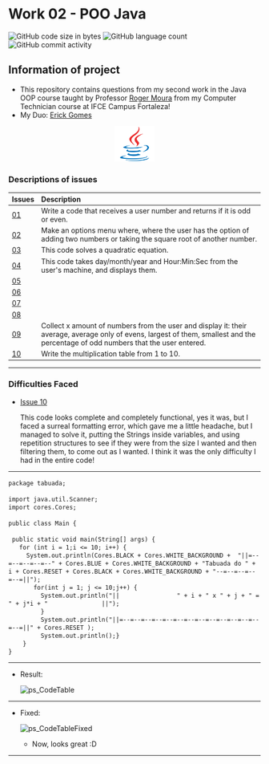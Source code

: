 # Work 02 - POO Java
![GitHub code size in bytes](https://img.shields.io/github/languages/code-size/laraagr1/T2_POO_2022.2)
![GitHub language count](https://img.shields.io/github/languages/count/laraagr1/T2_POO_2022.2)
![GitHub commit activity](https://img.shields.io/github/commit-activity/w/laraagr1/T2_POO_2022.2)

## Information of project
- This repository contains questions from my second work in the Java OOP course taught by Professor [Roger Moura](https://github.com/rogermsarmento) from my Computer Technician course at IFCE Campus Fortaleza!
- My Duo: [Erick Gomes](https://github.com/erickgms01)

<div align="center">
  <img height="70" width="80" src="https://raw.githubusercontent.com/devicons/devicon/master/icons/java/java-original.svg">
</div>

### Descriptions of issues
| Issues | Description |
| ------------- |:-------------|
|[01](https://github.com/Laraagr1/T2_POO_2022.2/tree/main/01%20-%20ParOuImpar)|Write a code that receives a user number and returns if it is odd or even.|
|[02](https://github.com/Laraagr1/T2_POO_2022.2/tree/main/02%20-%20Op%C3%A7%C3%B5es)|Make an options menu where, where the user has the option of adding two numbers or taking the square root of another number.|
|[03](https://github.com/Laraagr1/T2_POO_2022.2/tree/main/03%20-%20Equa%C3%A7%C3%A3oSegundoGrau)|This code solves a quadratic equation.|
|[04](https://github.com/Laraagr1/T2_POO_2022.2/tree/main/04%20-%20DataHora)|This code takes day/month/year and Hour:Min:Sec from the user's machine, and displays them.|
|[05](https://github.com/Laraagr1/T2_POO_2022.2/blob/main/issuedoentdid/issuedosentdid.md)|
|[06](https://github.com/Laraagr1/T2_POO_2022.2/blob/main/issuedoentdid/issuedosentdid.md)|
|[07](https://github.com/Laraagr1/T2_POO_2022.2/blob/main/issuedoentdid/issuedosentdid.md)|
|[08](https://github.com/Laraagr1/T2_POO_2022.2/blob/main/issuedoentdid/issuedosentdid.md)|
|[09](https://github.com/Laraagr1/T2_POO_2022.2/tree/main/09%20-%20Numbers)|Collect x amount of numbers from the user and display it: their average, average only of evens, largest of them, smallest and the percentage of odd numbers that the user entered.|
|[10](https://github.com/Laraagr1/T2_POO_2022.2/tree/main/10%20-%20Tabuada)|Write the multiplication table from 1 to 10.|

- - -
### Difficulties Faced
- [Issue 10](https://github.com/Laraagr1/T2_POO_2022.2/tree/main/10%20-%20Tabuada)

  This code looks complete and completely functional, yes it was, but I faced a surreal formatting error, which gave me a little headache, but I managed to solve it,     putting the Strings inside variables, and using repetition structures to see if they were from the size I wanted and then filtering them, to come out as I wanted.
  I think it was the only difficulty I had in the entire code!
- - -
   ```java:
  package tabuada;

  import java.util.Scanner;
  import cores.Cores;
      
  public class Main {

    public static void main(String[] args) {
      for (int i = 1;i <= 10; i++) {
        System.out.println(Cores.BLACK + Cores.WHITE_BACKGROUND +  "||=--=--=--=--=--" + Cores.BLUE + Cores.WHITE_BACKGROUND + "Tabuada do " + i + Cores.RESET + Cores.BLACK + Cores.WHITE_BACKGROUND + "--=--=--=--=--=||");
          for(int j = 1; j <= 10;j++) {
            System.out.println("||                " + i + " x " + j + " = " + j*i + "               ||");
            }
            System.out.println("||=--=--=--=--=--=--=--=--=--=--=--=--=--=--=||" + Cores.RESET );
            System.out.println();}
       }
  } 
  ```
- - -
- Result:

  ![ps_CodeTable](https://user-images.githubusercontent.com/110913912/192514534-d2c115db-9c77-4ed3-85f1-aed6f7106ce9.png)


- - - 


- Fixed: 

  ![ps_CodeTableFixed](https://user-images.githubusercontent.com/110913912/192514865-ec55c3a5-2e66-4f2a-9a32-a9833fa526ab.png)

  - Now, looks great :D 
- - -


